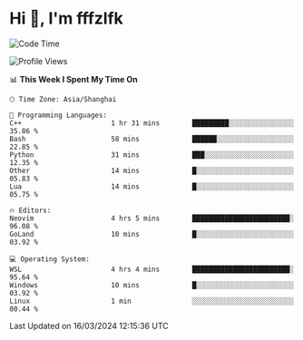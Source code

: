 # Hi 👋, I'm fffzlfk

<!--START_SECTION:waka-->
![Code Time](http://img.shields.io/badge/Code%20Time-676%20hrs%2031%20mins-blue)

![Profile Views](http://img.shields.io/badge/Profile%20Views-0-blue)

📊 **This Week I Spent My Time On** 

```text
🕑︎ Time Zone: Asia/Shanghai

💬 Programming Languages: 
C++                      1 hr 31 mins        █████████░░░░░░░░░░░░░░░░   35.86 % 
Bash                     58 mins             ██████░░░░░░░░░░░░░░░░░░░   22.85 % 
Python                   31 mins             ███░░░░░░░░░░░░░░░░░░░░░░   12.35 % 
Other                    14 mins             █░░░░░░░░░░░░░░░░░░░░░░░░   05.83 % 
Lua                      14 mins             █░░░░░░░░░░░░░░░░░░░░░░░░   05.75 % 

🔥 Editors: 
Neovim                   4 hrs 5 mins        ████████████████████████░   96.08 % 
GoLand                   10 mins             █░░░░░░░░░░░░░░░░░░░░░░░░   03.92 % 

💻 Operating System: 
WSL                      4 hrs 4 mins        ████████████████████████░   95.64 % 
Windows                  10 mins             █░░░░░░░░░░░░░░░░░░░░░░░░   03.92 % 
Linux                    1 min               ░░░░░░░░░░░░░░░░░░░░░░░░░   00.44 % 
```


 Last Updated on 16/03/2024 12:15:36 UTC
<!--END_SECTION:waka-->
